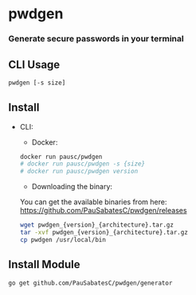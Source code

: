 # pwdgen 
### Generate secure passwords in your terminal

## CLI Usage

```sh
pwdgen [-s size]
```

## Install

- CLI:
  - Docker:
  ```sh
  docker run pausc/pwdgen
  # docker run pausc/pwdgen -s {size}
  # docker run pausc/pwdgen version
  ```

  - Downloading the binary:

  You can get the available binaries from here: https://github.com/PauSabatesC/pwdgen/releases
  ```sh
  wget pwdgen_{version}_{architecture}.tar.gz
  tar -xvf pwdgen_{version}_{architecture}.tar.gz
  cp pwdgen /usr/local/bin
  ```

## Install Module

```sh
go get github.com/PauSabatesC/pwdgen/generator
```


